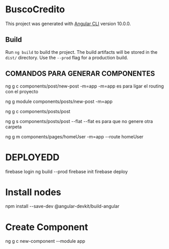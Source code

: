 # BuscoCredito

This project was generated with [Angular CLI](https://github.com/angular/angular-cli) version 10.0.0.

## Build

Run `ng build` to build the project. The build artifacts will be stored in the `dist/` directory. Use the `--prod` flag for a production build.

## COMANDOS PARA GENERAR COMPONENTES

ng g c components/post/new-post -m=app
-m=app es para ligar el routing con el proyecto

ng g module components/posts/new-post -m=app

ng g c components/posts/post

ng g s components/posts/post --flat
--flat es para que no genere otra carpeta

ng g m components/pages/homeUser -m=app --route homeUser

# DEPLOYEDD

firebase login
ng build --prod
firebase init
firebase deploy

# Install nodes

npm install --save-dev @angular-devkit/build-angular

# Create Component

ng g c new-component --module app
